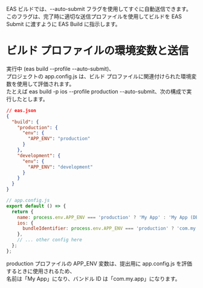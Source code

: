 EAS ビルドでは、--auto-submit フラグを使用してすぐに自動送信できます。  
このフラグは、完了時に適切な送信プロファイルを使用してビルドを EAS Submit に渡すように EAS Build に指示します。

# ビルド プロファイルの環境変数と送信

実行中 (eas build --profile <profile-name> --auto-submit)、  
プロジェクトの app.config.js は、<profile-name>ビルド プロファイルに関連付けられた環境変数を使用して評価されます。  
たとえば eas build -p ios --profile production --auto-submit、次の構成で実行したとします。

```json
// eas.json
{
  "build": {
    "production": {
      "env": {
        "APP_ENV": "production"
      }
    },
    "development": {
      "env": {
        "APP_ENV": "development"
      }
    }
  }
}
```

```js
// app.config.js
export default () => {
  return {
    name: process.env.APP_ENV === 'production' ? 'My App' : 'My App (DEV)',
    ios: {
      bundleIdentifier: process.env.APP_ENV === 'production' ? 'com.my.app' : 'com.my.app-dev',
    },
    // ... other config here
  };
};
```

production プロファイルの APP_ENV 変数は、提出用に app.config.js を評価するときに使用されるため、  
名前は「My App」になり、バンドル ID は「com.my.app」になります。
